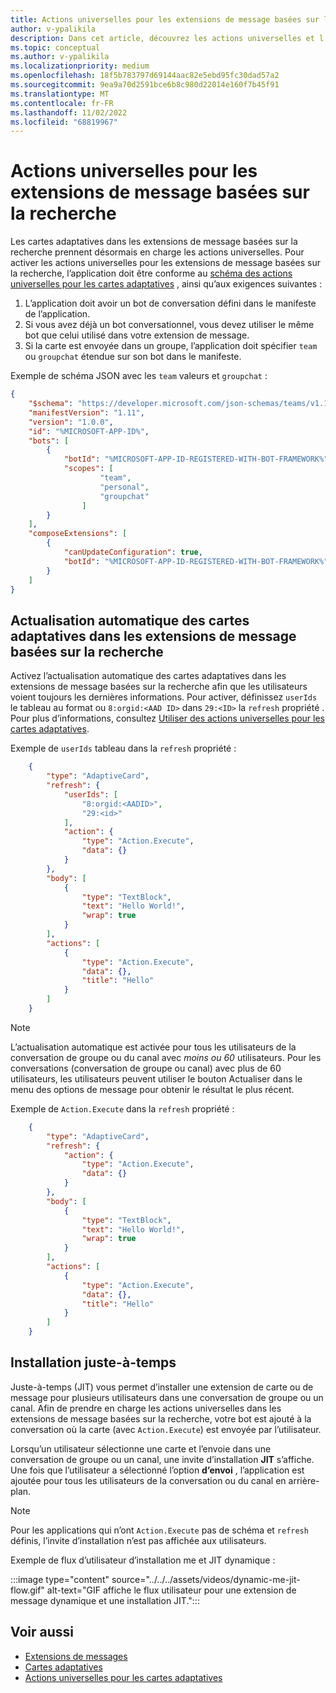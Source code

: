 ```yaml
---
title: Actions universelles pour les extensions de message basées sur la recherche
author: v-ypalikila
description: Dans cet article, découvrez les actions universelles et l’actualisation automatique des cartes adaptatives dans les extensions de message basées sur la recherche.
ms.topic: conceptual
ms.author: v-ypalikila
ms.localizationpriority: medium
ms.openlocfilehash: 18f5b783797d69144aac82e5ebd95fc30dad57a2
ms.sourcegitcommit: 9ea9a70d2591bce6b8c980d22014e160f7b45f91
ms.translationtype: MT
ms.contentlocale: fr-FR
ms.lasthandoff: 11/02/2022
ms.locfileid: "68819967"
---
```

# <a name="universal-actions-for-search-based-message-extensions"></a>Actions universelles pour les extensions de message basées sur la recherche

Les cartes adaptatives dans les extensions de message basées sur la recherche prennent désormais en charge les actions universelles. Pour activer les actions universelles pour les extensions de message basées sur la recherche, l’application doit être conforme au [schéma des actions universelles pour les cartes adaptatives](../../../task-modules-and-cards/cards/Universal-actions-for-adaptive-cards/Work-with-Universal-Actions-for-Adaptive-Cards.md#schema-for-universal-actions-for-adaptive-cards) , ainsi qu’aux exigences suivantes :

1. L’application doit avoir un bot de conversation défini dans le manifeste de l’application.
1. Si vous avez déjà un bot conversationnel, vous devez utiliser le même bot que celui utilisé dans votre extension de message.
1. Si la carte est envoyée dans un groupe, l’application doit spécifier `team` ou `groupchat` étendue sur son bot dans le manifeste.

Exemple de schéma JSON avec les `team` valeurs et `groupchat` :

```json
{
    "$schema": "https://developer.microsoft.com/json-schemas/teams/v1.11/MicrosoftTeams.schema.json",
    "manifestVersion": "1.11",
    "version": "1.0.0",
    "id": "%MICROSOFT-APP-ID%",
    "bots": [
        {
            "botId": "%MICROSOFT-APP-ID-REGISTERED-WITH-BOT-FRAMEWORK%",
            "scopes": [
                    "team",
                    "personal",
                    "groupchat"
                ]
        }
    ],
    "composeExtensions": [
        {
            "canUpdateConfiguration": true,
            "botId": "%MICROSOFT-APP-ID-REGISTERED-WITH-BOT-FRAMEWORK%", // Use the same bot as what is specified in the bots section above
        }
    ]
}
```

## <a name="automatic-refresh-for-adaptive-cards-in-search-based-message-extensions"></a>Actualisation automatique des cartes adaptatives dans les extensions de message basées sur la recherche

Activez l’actualisation automatique des cartes adaptatives dans les extensions de message basées sur la recherche afin que les utilisateurs voient toujours les dernières informations. Pour activer, définissez `userIds` le tableau au format ou `8:orgid:<AAD ID>` dans `29:<ID>` la `refresh` propriété . Pour plus d’informations, consultez [Utiliser des actions universelles pour les cartes adaptatives](../../../task-modules-and-cards/cards/Universal-actions-for-adaptive-cards/Work-with-Universal-Actions-for-Adaptive-Cards.md#user-ids-in-refresh).

Exemple de `userIds` tableau dans la `refresh` propriété :

```json
    {
        "type": "AdaptiveCard",
        "refresh": {
            "userIds": [
                "8:orgid:<AADID>",
                "29:<id>"
            ],
            "action": {
                "type": "Action.Execute",
                "data": {}
            }
        },
        "body": [
            {
                "type": "TextBlock",
                "text": "Hello World!",
                "wrap": true
            }
        ],
        "actions": [
            {
                "type": "Action.Execute",
                "data": {},
                "title": "Hello"
            }
        ]
    }
```

> [!NOTE]
> L’actualisation automatique est activée pour tous les utilisateurs de la conversation de groupe ou du canal avec *moins ou 60* utilisateurs. Pour les conversations (conversation de groupe ou canal) avec plus de 60 utilisateurs, les utilisateurs peuvent utiliser le bouton Actualiser dans le menu des options de message pour obtenir le résultat le plus récent.

Exemple de `Action.Execute` dans la `refresh` propriété :

```json
    {
        "type": "AdaptiveCard",
        "refresh": {
            "action": {
                "type": "Action.Execute",
                "data": {}
            }
        },
        "body": [
            {
                "type": "TextBlock",
                "text": "Hello World!",
                "wrap": true
            }
        ],
        "actions": [
            {
                "type": "Action.Execute",
                "data": {},
                "title": "Hello"
            }
        ]
    }
```

## <a name="just-in-time-install"></a>Installation juste-à-temps

Juste-à-temps (JIT) vous permet d’installer une extension de carte ou de message pour plusieurs utilisateurs dans une conversation de groupe ou un canal. Afin de prendre en charge les actions universelles dans les extensions de message basées sur la recherche, votre bot est ajouté à la conversation où la carte (avec `Action.Execute`) est envoyée par l’utilisateur.

Lorsqu’un utilisateur sélectionne une carte et l’envoie dans une conversation de groupe ou un canal, une invite d’installation **JIT** s’affiche. Une fois que l’utilisateur a sélectionné l’option **d’envoi** , l’application est ajoutée pour tous les utilisateurs de la conversation ou du canal en arrière-plan.

> [!NOTE]
> Pour les applications qui n’ont `Action.Execute` pas de schéma et `refresh` définis, l’invite d’installation n’est pas affichée aux utilisateurs.

Exemple de flux d’utilisateur d’installation me et JIT dynamique :

  :::image type="content" source="../../../assets/videos/dynamic-me-jit-flow.gif" alt-text="GIF affiche le flux utilisateur pour une extension de message dynamique et une installation JIT.":::

## <a name="see-also"></a>Voir aussi

* [Extensions de messages](../../what-are-messaging-extensions.md)
* [Cartes adaptatives](../../../task-modules-and-cards/what-are-cards.md#adaptive-cards)
* [Actions universelles pour les cartes adaptatives](../../../task-modules-and-cards/cards/Universal-actions-for-adaptive-cards/Overview.md)
